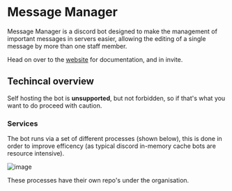 # Message Manager

Message Manager is a discord bot designed to make the management of important messages in servers easier, allowing the editing of a single message by more than one staff member.

Head on over to the [website](https://message.anothercat.me) for documentation, and in invite. 

## Techincal overview

Self hosting the bot is **unsupported**, but not forbidden, so if that's what you want to do proceed with caution. 

### Services

The bot runs via a set of different processes (shown below), this is done in order to improve efficency (as typical discord in-memory cache bots are resource intensive). 

![image](https://github.com/message-manager-discord/.github/assets/52091960/c2683013-abfd-4678-bd34-e90b83d5cfe0)

These processes have their own repo's under the organisation. 

